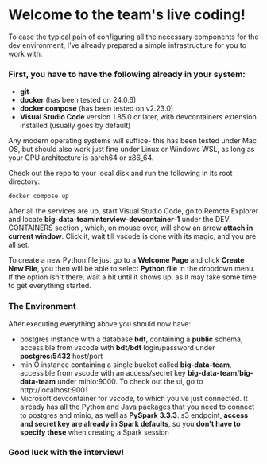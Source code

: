 # Welcome to the team's live coding!

To ease the typical pain of configuring all the necessary components for the dev environment, 
I've already prepared a simple infrastructure for you to work with.

### First, you have to have the following already in your system:
* **git**
* **docker** (has been tested on 24.0.6)
* **docker compose** (has been tested on v2.23.0)
* **Visual Studio Code** version 1.85.0 or later, with devcontainers extension installed (usually goes by default)

Any modern operating systems will suffice- this has been tested under Mac OS, but should also work 
just fine under Linux or Windows WSL, as long as your CPU architecture is aarch64 or x86_64.

Check out the repo to your local disk and run the following in its root directory:

    docker compose up

After all the services are up, start Visual Studio Code, go to Remote Explorer and locate **big-data-teaminterview-devcontainer-1** under the DEV CONTAINERS section
, which, on mouse over, will show an arrow **attach in current window**.
Click it, wait till vscode is done with its magic, and you are all set.

To create a new Python file just go to a **Welcome Page** and click **Create New File**,
you then will be able to select **Python file** in the dropdown menu.
If the option isn't there, wait a bit until it shows up, as it may take some time to get everything started.

### The Environment
After executing everything above you should now have:
* postgres instance with a database **bdt**, containing a **public** schema, accessible from vscode with **bdt**/**bdt** login/password under **postgres:5432** host/port
* minIO instance containing a single bucket called **big-data-team**, accessible from vscode with an access/secret key **big-data-team**/**big-data-team** under minio:9000. To check out the ui, go to http://localhost:9001
* Microsoft devcontainer for vscode, to which you've just connected. It already has all the Python and Java packages that you need to connect to postgres and minio, as well as **PySpark 3.3.3**. s3 endpoint, **access and secret key are already in Spark defaults**, so you **don't have to specify these** when creating a Spark session


### Good luck with the interview!